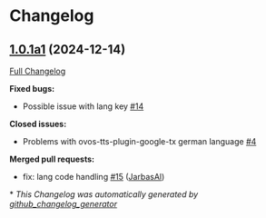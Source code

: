 # Changelog

## [1.0.1a1](https://github.com/OpenVoiceOS/ovos-tts-plugin-google-tx/tree/1.0.1a1) (2024-12-14)

[Full Changelog](https://github.com/OpenVoiceOS/ovos-tts-plugin-google-tx/compare/1.0.0...1.0.1a1)

**Fixed bugs:**

- Possible issue with lang key [\#14](https://github.com/OpenVoiceOS/ovos-tts-plugin-google-tx/issues/14)

**Closed issues:**

- Problems with  ovos-tts-plugin-google-tx german language [\#4](https://github.com/OpenVoiceOS/ovos-tts-plugin-google-tx/issues/4)

**Merged pull requests:**

- fix: lang code handling [\#15](https://github.com/OpenVoiceOS/ovos-tts-plugin-google-tx/pull/15) ([JarbasAl](https://github.com/JarbasAl))



\* *This Changelog was automatically generated by [github_changelog_generator](https://github.com/github-changelog-generator/github-changelog-generator)*
